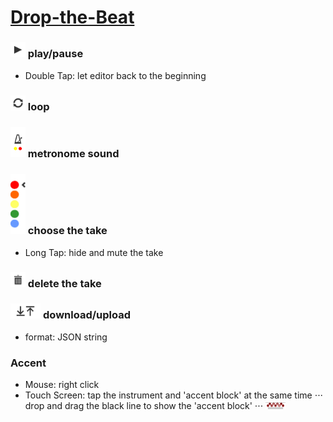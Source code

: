 # <a href="http://jennyhyc.github.io/Drop-the-Beat/editor.html"> Drop-the-Beat</a>

### <img src="images/README/play.png" width="24" /> play/pause 
 - Double Tap: let editor back to the beginning
 
### <img src="images/README/loop.png" width="24" /> loop 
 
### <img src="images/README/metronome.png" width="24" /> metronome sound 
 
### <img src="images/README/takes.png" width="24" /> choose the take 
 - Long Tap: hide and mute the take
 
### <img src="images/README/delete.png" width="24"/> delete the take 
 
### <img src="images/README/up-download.png" height="24"/> download/upload 
 - format: JSON string

### Accent
 - Mouse: right click
 - Touch Screen: tap the instrument and 'accent block' at the same time
 ⋅⋅⋅ drop and drag the black line to show the 'accent block'
 ⋅⋅⋅ <img src="images/README/accent-block.PNG" width="32" />
